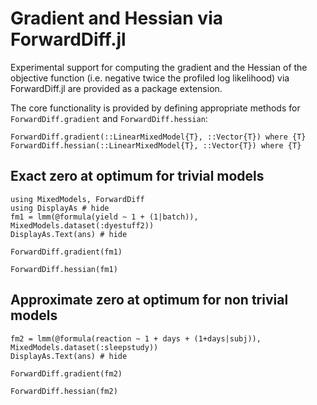 # Gradient and Hessian via ForwardDiff.jl

Experimental support for computing the gradient and the Hessian of the objective function (i.e. negative twice the profiled log likelihood) via ForwardDiff.jl are provided as a package extension.

The core functionality is provided by defining appropriate methods for `ForwardDiff.gradient` and `ForwardDiff.hessian`:

```@docs
ForwardDiff.gradient(::LinearMixedModel{T}, ::Vector{T}) where {T}
ForwardDiff.hessian(::LinearMixedModel{T}, ::Vector{T}) where {T}
```

## Exact zero at optimum for trivial models

```@example ForwardDiff
using MixedModels, ForwardDiff
using DisplayAs # hide
fm1 = lmm(@formula(yield ~ 1 + (1|batch)), MixedModels.dataset(:dyestuff2))
DisplayAs.Text(ans) # hide
```

```@example ForwardDiff
ForwardDiff.gradient(fm1)
```

```@example ForwardDiff
ForwardDiff.hessian(fm1)
```

## Approximate zero at optimum for non trivial models

```@example ForwardDiff
fm2 = lmm(@formula(reaction ~ 1 + days + (1+days|subj)), MixedModels.dataset(:sleepstudy))
DisplayAs.Text(ans) # hide
```

```@example ForwardDiff
ForwardDiff.gradient(fm2)
```

```@example ForwardDiff
ForwardDiff.hessian(fm2)
```
